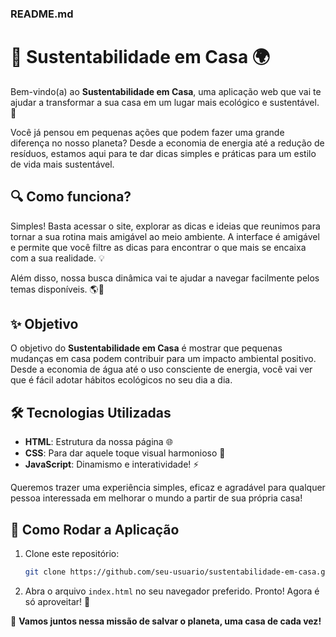 

### README.md

# 🌿 Sustentabilidade em Casa 🌍

Bem-vindo(a) ao **Sustentabilidade em Casa**, uma aplicação web que vai te ajudar a transformar a sua casa em um lugar mais ecológico e sustentável. 🌱

Você já pensou em pequenas ações que podem fazer uma grande diferença no nosso planeta? Desde a economia de energia até a redução de resíduos, estamos aqui para te dar dicas simples e práticas para um estilo de vida mais sustentável.

## 🔍 Como funciona?

Simples! Basta acessar o site, explorar as dicas e ideias que reunimos para tornar a sua rotina mais amigável ao meio ambiente. A interface é amigável e permite que você filtre as dicas para encontrar o que mais se encaixa com a sua realidade. 💡

Além disso, nossa busca dinâmica vai te ajudar a navegar facilmente pelos temas disponíveis. 🌎💚

## ✨ Objetivo

O objetivo do **Sustentabilidade em Casa** é mostrar que pequenas mudanças em casa podem contribuir para um impacto ambiental positivo. Desde a economia de água até o uso consciente de energia, você vai ver que é fácil adotar hábitos ecológicos no seu dia a dia.

## 🛠 Tecnologias Utilizadas

- **HTML**: Estrutura da nossa página 🌐
- **CSS**: Para dar aquele toque visual harmonioso 🎨
- **JavaScript**: Dinamismo e interatividade! ⚡
  
Queremos trazer uma experiência simples, eficaz e agradável para qualquer pessoa interessada em melhorar o mundo a partir de sua própria casa!

## 🚀 Como Rodar a Aplicação

1. Clone este repositório:
   ```bash
   git clone https://github.com/seu-usuario/sustentabilidade-em-casa.git
   ```

2. Abra o arquivo `index.html` no seu navegador preferido. Pronto! Agora é só aproveitar! 🎉
   

🌿 **Vamos juntos nessa missão de salvar o planeta, uma casa de cada vez!**
